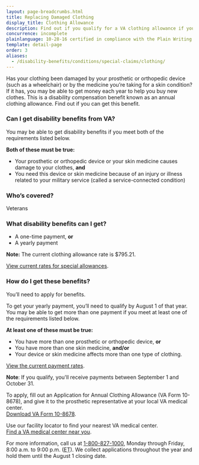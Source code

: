 ```yaml
---
layout: page-breadcrumbs.html
title: Replacing Damaged Clothing
display_title: Clothing Allowance
description: Find out if you qualify for a VA clothing allowance if your clothing has been damaged because of a skin medicine or medical device you need for a service-connected condition. 
concurrence: incomplete
plainlanguage: 10-28-16 certified in compliance with the Plain Writing Act
template: detail-page
order: 3
aliases:
  - /disability-benefits/conditions/special-claims/clothing/
---
```



<div class="va-introtext">

Has your clothing been damaged by your prosthetic or orthopedic device (such as a wheelchair) or by the medicine you’re taking for a skin condition? If it has, you may be able to get money each year to help you buy new clothes. This is a disability compensation benefit known as an annual clothing allowance. Find out if you can get this benefit.

</div>

<div class="feature" markdown="1">

### Can I get disability benefits from VA?

You may be able to get disability benefits if you meet both of the requirements listed below. 

**Both of these must be true:**

  - Your prosthetic or orthopedic device or your skin medicine causes damage to your clothes, **and**
  - You need this device or skin medicine because of an injury or illness related to your military service (called a service-connected condition)



### Who’s covered?

Veterans
</div>

### What disability benefits can I get?

- A one-time payment, **or**
- A yearly payment <br>

**Note:** The current clothing allowance rate is $795.21. <br>

[View current rates for special allowances](https://www.benefits.va.gov/COMPENSATION/special_Benefit_Allowances_2018.asp).

### How do I get these benefits?

You’ll need to apply for benefits.

To get your yearly payment, you’ll need to qualify by August 1 of that year. You may be able to get more than one payment if you meet at least one of the requirements listed below.

**At least one of these must be true:**
- You have more than one prosthetic or orthopedic device, **or**
- You have more than one skin medicine, **and/or**
- Your device or skin medicine affects more than one type of clothing.

[View the current payment rates](https://www.benefits.va.gov/COMPENSATION/special_Benefit_Allowances_2018.asp).

**Note**: If you qualify, you'll receive payments between September 1 and October 31.


To apply, fill out an Application for Annual Clothing Allowance (VA Form 10-8678), and give it to the prosthetic representative at your local VA medical center. <br>
[Download VA Form 10-8678](https://www.va.gov/vaforms/medical/pdf/10-8678-fill.pdf).

Use our facility locator to find your nearest VA medical center. <br>
[Find a VA medical center near you](https://www.vets.gov/facilities/).

For more information, call us at <a href="tel:+1-800-827-1000">1-800-827-1000</a>, Monday through Friday, 8:00 a.m. to 9:00 p.m. (<abbr title="eastern time">ET</abbr>). We collect applications throughout the year and hold them until the August 1 closing date.
